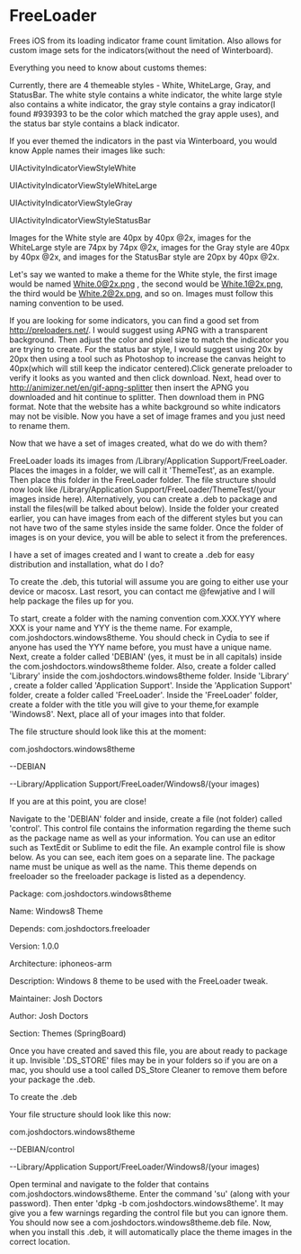 # FreeLoader
Frees iOS from its loading indicator frame count limitation. Also allows for custom image sets for the indicators(without the need of Winterboard).

Everything you need to know about customs themes:

Currently, there are 4 themeable styles - White, WhiteLarge, Gray, and StatusBar. The white style contains a white indicator, the white large style also contains a white indicator, the gray style contains a gray indicator(I found #939393 to be the color which matched the gray apple uses), and the status bar style contains a black indicator.

If you ever themed the indicators in the past via Winterboard, you would know Apple names their images like such:

UIActivityIndicatorViewStyleWhite

UIActivityIndicatorViewStyleWhiteLarge

UIActivityIndicatorViewStyleGray

UIActivityIndicatorViewStyleStatusBar

Images for the White style are 40px by 40px @2x, images for the WhiteLarge style are  74px by 74px @2x, images for the Gray style are 40px by 40px @2x, and images for the StatusBar style are 20px by 40px @2x.

Let's say we wanted to make a theme for the White style, the first image would be named White.0@2x.png , the second would be White.1@2x.png, the third would be White.2@2x.png, and so on. Images must follow this naming convention to be used.

If you are looking for some indicators, you can find a good set from http://preloaders.net/. I would suggest using APNG with a transparent background. Then adjust the color and pixel size to match the indicator you are trying to create. For the status bar style, I would suggest using 20x by 20px then using a tool such as Photoshop to increase the canvas height to 40px(which will still keep the indicator centered).Click generate preloader to verify it looks as you wanted and then click download. Next, head over to http://animizer.net/en/gif-apng-splitter then insert the APNG you downloaded and hit continue to splitter. Then download them in PNG format. Note that the website has a white background so white indicators may not be visible. Now you have a set of image frames and you just need to rename them.


Now that we have a set of images created, what do we do with them?

FreeLoader loads its images from /Library/Application Support/FreeLoader. Places the images in a folder, we will call it 'ThemeTest', as an example. Then place this folder in the FreeLoader folder. The file structure should now look like /Library/Application Support/FreeLoader/ThemeTest/(your images inside here). Alternatively, you can create a .deb to package and install the files(will be talked about below). Inside the folder your created earlier, you can have images from each of the different styles but you can not have two of the same styles inside the same folder. Once the folder of images is on your device, you will be able to select it from the preferences.

I have a set of images created and I want to create a .deb for easy distribution and installation, what do I do?

To create the .deb, this tutorial will assume you are going to either use your device or macosx. Last resort, you can contact me @fewjative and I will help package the files up for you.

To start, create a folder with the naming convention com.XXX.YYY where XXX is your name and YYY is the theme name. For example, com.joshdoctors.windows8theme. You should check in Cydia to see if anyone has used the YYY name before, you must have a unique name. Next, create a folder called 'DEBIAN' (yes, it must be in all capitals) inside the com.joshdoctors.windows8theme folder. Also, create a folder called 'Library' inside the com.joshdoctors.windows8theme folder. Inside 'Library' , create a folder called 'Application Support'. Inside the 'Application Support' folder, create a folder called 'FreeLoader'. Inside the 'FreeLoader' folder, create a folder with the title you will give to your theme,for example 'Windows8'. Next, place all of your images into that folder.

The file structure should look like this at the moment:

com.joshdoctors.windows8theme

--DEBIAN

--Library/Application Support/FreeLoader/Windows8/(your images)

If you are at this point, you are close!

Navigate to the 'DEBIAN' folder and inside, create a file (not folder) called 'control'. This control file contains the information regarding the theme such as the package name as well as your information. You can use an editor such as TextEdit or Sublime to edit the file. An example control file is show below. As you can see, each item goes on a separate line. The package name must be unique as well as the name. This theme depends on freeloader so the freeloader package is listed as a dependency.

Package: com.joshdoctors.windows8theme

Name: Windows8 Theme

Depends: com.joshdoctors.freeloader

Version: 1.0.0

Architecture: iphoneos-arm

Description: Windows 8 theme to be used with the FreeLoader tweak.

Maintainer: Josh Doctors

Author: Josh Doctors

Section: Themes (SpringBoard)

Once you have created and saved this file, you are about ready to package it up. Invisible '.DS_STORE' files may be in your folders so if you are on a mac, you should use a tool called DS_Store Cleaner to remove them before your package the .deb.

To create the .deb

Your file structure should look like this now:

com.joshdoctors.windows8theme

--DEBIAN/control

--Library/Application Support/FreeLoader/Windows8/(your images)

Open terminal and navigate to the folder that contains com.joshdoctors.windows8theme. Enter the command 'su' (along with your password). Then enter 'dpkg -b com.joshdoctors.windows8theme'. It may give you a few warnings regarding the control file but you can ignore them. You should now see a com.joshdoctors.windows8theme.deb file. Now, when you install this .deb, it will automatically place the theme images in the correct location.







